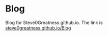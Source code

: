 # Blog
Blog for Steve0Greatness.github.io. The link is [steve0greatness.github.io/Blog](https://steve0greatness.github.io/Blog)
